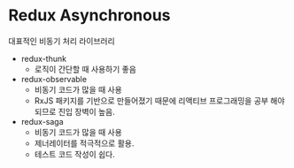 # Redux Asynchronous

대표적인 비동기 처리 라이브러리

- redux-thunk
  - 로직이 간단할 때 사용하기 좋음
- redux-observable
  - 비동기 코드가 많을 때 사용
  - RxJS 패키지를 기반으로 만들어졌기 때문에 리액티브 프로그래밍을 공부 해야 되므로 진입 장벽이 높음.
- redux-saga
  - 비동기 코드가 많을 때 사용
  - 제너레이터를 적극적으로 활용.
  - 테스트 코드 작성이 쉽다.
